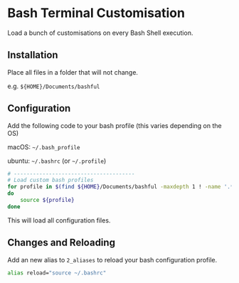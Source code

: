 # Bash Terminal Customisation

Load a bunch of customisations on every Bash Shell execution.

## Installation

Place all files in a folder that will not change.

e.g. `${HOME}/Documents/bashful`

## Configuration

Add the following code to your bash profile (this varies depending on the OS)

macOS: `~/.bash_profile`

ubuntu: `~/.bashrc` (or `~/.profile`)

```bash
# --------------------------------------
# Load custom bash profiles
for profile in $(find ${HOME}/Documents/bashful -maxdepth 1 ! -name '.*' -type f | sort)
do
	source ${profile}
done
```

This will load all configuration files.

## Changes and Reloading

Add an new alias to `2_aliases` to reload your bash configuration profile.

```bash
alias reload="source ~/.bashrc"
```
